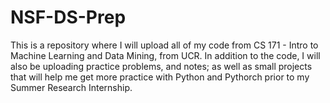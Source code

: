 

# NSF-DS-Prep

This is a repository where I will upload all of my code from CS 171 - Intro to Machine Learning and Data Mining, from UCR. 
In addition to the code, I will also be uploading practice problems, and notes; as well as small projects that will help me get more practice with Python and Pythorch prior to my Summer Research Internship. 

